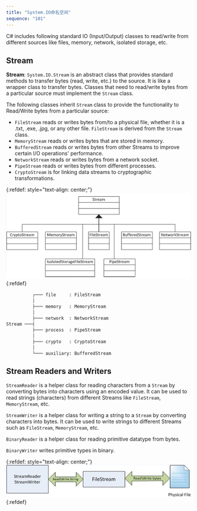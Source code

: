 ```yaml
---
title: "System.IO命名空间"
sequence: "101"
---
```


C# includes following standard IO (Input/Output) classes to read/write from different sources like files, memory, network, isolated storage, etc.

## Stream

**Stream**: `System.IO.Stream` is an abstract class
that provides standard methods to transfer bytes (read, write, etc.) to the source.
It is like a wrapper class to transfer bytes.
Classes that need to read/write bytes from a particular source must implement the `Stream` class.

The following classes inherit `Stream` class to provide the functionality to Read/Write bytes from a particular source:

- `FileStream` reads or writes bytes from/to a physical file, whether it is a .txt, .exe, .jpg, or any other file. `FileStream` is derived from the `Stream` class.
- `MemoryStream` reads or writes bytes that are stored in memory.
- `BufferedStream` reads or writes bytes from other Streams to improve certain I/O operations' performance.
- `NetworkStream` reads or writes bytes from a network socket.
- `PipeStream` reads or writes bytes from different processes.
- `CryptoStream` is for linking data streams to cryptographic transformations.

{:refdef: style="text-align: center;"}
![](/assets/images/csharp/stream-classes-heirarchy.png)
{:refdef}

```text
          ┌─── file     : FileStream
          │
          ├─── memory   : MemoryStream
          │
          ├─── network  : NetworkStream
Stream ───┤
          ├─── process  : PipeStream
          │
          ├─── crypto   : CryptoStream
          │
          └─── auxiliary: BufferedStream
```

## Stream Readers and Writers

`StreamReader` is a helper class for reading characters from a `Stream` by converting bytes into characters using an encoded value.
It can be used to read strings (characters) from different Streams like `FileStream`, `MemoryStream`, etc.

`StreamWriter` is a helper class for writing a string to a `Stream` by converting characters into bytes.
It can be used to write strings to different Streams such as `FileStream`, `MemoryStream`, etc.

`BinaryReader` is a helper class for reading primitive datatype from bytes.

`BinaryWriter` writes primitive types in binary.

{:refdef: style="text-align: center;"}
![](/assets/images/csharp/stream-relations.png)
{:refdef}
